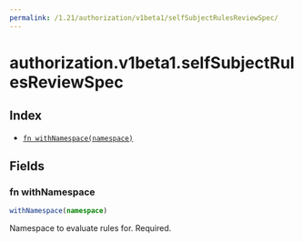 ```yaml
---
permalink: /1.21/authorization/v1beta1/selfSubjectRulesReviewSpec/
---
```


# authorization.v1beta1.selfSubjectRulesReviewSpec



## Index

* [`fn withNamespace(namespace)`](#fn-withnamespace)

## Fields

### fn withNamespace

```ts
withNamespace(namespace)
```

Namespace to evaluate rules for. Required.